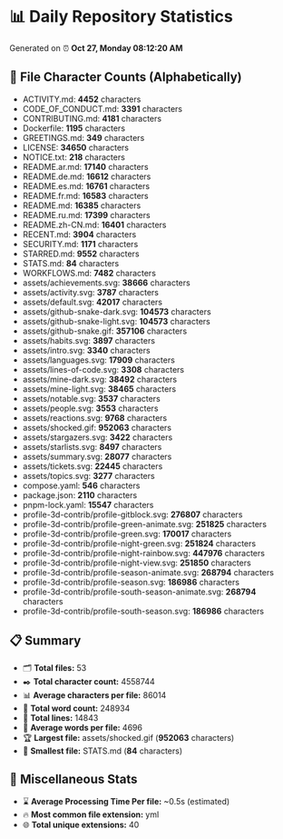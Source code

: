 # 📊 Daily Repository Statistics
Generated on ⏰ **Oct 27, Monday 08:12:20 AM**

## 📂 File Character Counts (Alphabetically)
- ACTIVITY.md: **4452** characters
- CODE_OF_CONDUCT.md: **3391** characters
- CONTRIBUTING.md: **4181** characters
- Dockerfile: **1195** characters
- GREETINGS.md: **349** characters
- LICENSE: **34650** characters
- NOTICE.txt: **218** characters
- README.ar.md: **17140** characters
- README.de.md: **16612** characters
- README.es.md: **16761** characters
- README.fr.md: **16583** characters
- README.md: **16385** characters
- README.ru.md: **17399** characters
- README.zh-CN.md: **16401** characters
- RECENT.md: **3904** characters
- SECURITY.md: **1171** characters
- STARRED.md: **9552** characters
- STATS.md: **84** characters
- WORKFLOWS.md: **7482** characters
- assets/achievements.svg: **38666** characters
- assets/activity.svg: **3787** characters
- assets/default.svg: **42017** characters
- assets/github-snake-dark.svg: **104573** characters
- assets/github-snake-light.svg: **104573** characters
- assets/github-snake.gif: **357106** characters
- assets/habits.svg: **3897** characters
- assets/intro.svg: **3340** characters
- assets/languages.svg: **17909** characters
- assets/lines-of-code.svg: **3308** characters
- assets/mine-dark.svg: **38492** characters
- assets/mine-light.svg: **38465** characters
- assets/notable.svg: **3537** characters
- assets/people.svg: **3553** characters
- assets/reactions.svg: **9768** characters
- assets/shocked.gif: **952063** characters
- assets/stargazers.svg: **3422** characters
- assets/starlists.svg: **8497** characters
- assets/summary.svg: **28077** characters
- assets/tickets.svg: **22445** characters
- assets/topics.svg: **3277** characters
- compose.yaml: **546** characters
- package.json: **2110** characters
- pnpm-lock.yaml: **15547** characters
- profile-3d-contrib/profile-gitblock.svg: **276807** characters
- profile-3d-contrib/profile-green-animate.svg: **251825** characters
- profile-3d-contrib/profile-green.svg: **170017** characters
- profile-3d-contrib/profile-night-green.svg: **251824** characters
- profile-3d-contrib/profile-night-rainbow.svg: **447976** characters
- profile-3d-contrib/profile-night-view.svg: **251850** characters
- profile-3d-contrib/profile-season-animate.svg: **268794** characters
- profile-3d-contrib/profile-season.svg: **186986** characters
- profile-3d-contrib/profile-south-season-animate.svg: **268794** characters
- profile-3d-contrib/profile-south-season.svg: **186986** characters

## 📋 Summary
- 🗂️ **Total files:** 53
- ✒️ **Total character count:** 4558744
- 📊 **Average characters per file:** 86014
- 📝 **Total word count:** 248934
- 🧾 **Total lines:** 14843
- 📐 **Average words per file:** 4696
- 🏆 **Largest file:** assets/shocked.gif (**952063** characters)
- 🥉 **Smallest file:** STATS.md (**84** characters)

## 🌟 Miscellaneous Stats
- ⌛ **Average Processing Time Per file:** ~0.5s (estimated)
- 🔥 **Most common file extension:** yml
- 🌐 **Total unique extensions:** 40
